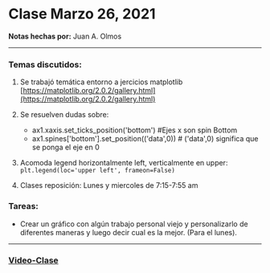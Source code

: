 # Clase Marzo 26, 2021
**Notas hechas por:** Juan A. Olmos

***

### Temas discutidos:

1. Se trabajó temática entorno a jercicios matplotlib [https://matplotlib.org/2.0.2/gallery.html](https://matplotlib.org/2.0.2/gallery.html)
2. Se resuelven dudas sobre:
	- ax1.xaxis.set_ticks_position('bottom') #Ejes x son spin Bottom
	- ax1.spines['bottom'].set_position(('data',0)) # ('data',0) significa que se ponga el eje en 0

3. Acomoda legend horizontalmente left, verticalmente en upper:
	`plt.legend(loc='upper left', frameon=False)`

4. Clases reposición: Lunes y miercoles de 7:15-7:55 am



### Tareas:
* Crear un gráfico con algún trabajo personal viejo y personalizarlo de diferentes maneras y luego decir cual es la mejor. (Para el lunes).

***

### [Video-Clase](https://drive.google.com/drive/folders/18SehK-GtHhMBSYIP3KfholpSu20FHwsD?usp=sharing)
